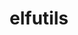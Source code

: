---
title: "elfutils"
layout: cache
categories: [package, develop-2025-01-12]
meta: {"versions": ["0.190", "0.191"], "compilers": ["gcc@=10.5.0", "gcc@=11.1.0", "gcc@=11.4.0", "gcc@=13.2.0", "gcc@=13.3.0", "gcc@=7.3.1", "gcc@=7.5.0", "gcc@=9.4.0", "oneapi@=2024.2.1"], "oss": ["amzn2", "centos7", "rhel8", "ubuntu18.04", "ubuntu20.04", "ubuntu22.04", "ubuntu24.04"], "platforms": ["linux"], "targets": ["aarch64", "neoverse_v2", "ppc64le", "x86_64_v3"], "stacks": ["aws-isc", "aws-isc-aarch64", "data-vis-sdk", "developer-tools-aarch64-linux-gnu", "developer-tools-x86_64_v3-linux-gnu", "e4s", "e4s-neoverse-v2", "e4s-oneapi", "e4s-power", "e4s-rocm-external", "hep", "ml-linux-x86_64-rocm", "radiuss", "radiuss-aws", "radiuss-aws-aarch64", "root", "tutorial"], "num_specs": 17, "num_specs_by_stack": {"root": 17, "radiuss-aws-aarch64": 1, "aws-isc-aarch64": 1, "radiuss-aws": 1, "aws-isc": 1, "developer-tools-x86_64_v3-linux-gnu": 1, "developer-tools-aarch64-linux-gnu": 1, "radiuss": 1, "e4s-power": 2, "data-vis-sdk": 1, "e4s-neoverse-v2": 2, "hep": 1, "e4s": 2, "tutorial": 1, "e4s-rocm-external": 2, "e4s-oneapi": 1, "ml-linux-x86_64-rocm": 1}}
spec_details: [{"hash": "wvvia4lcwuup45w34ojh42mbi4qetiuj", "compiler": "gcc@=7.3.1", "versions": ["0.191"], "os": "amzn2", "platform": "linux", "target": "aarch64", "variants": ["build_system=autotools", "~debuginfod", "+exeprefix", "+nls"], "stacks": ["root", "radiuss-aws-aarch64"], "size": "-", "tarball": "https://binaries.spack.io/develop-2025-01-12/build_cache/linux-amzn2-aarch64/gcc-7.3.1/elfutils-0.191/linux-amzn2-aarch64-gcc-7.3.1-elfutils-0.191-wvvia4lcwuup45w34ojh42mbi4qetiuj.spack"}, {"hash": "lshecb4cllyxddstjg5pvr4zzoi4noxt", "compiler": "gcc@=7.3.1", "versions": ["0.191"], "os": "amzn2", "platform": "linux", "target": "aarch64", "variants": ["build_system=autotools", "~debuginfod", "+exeprefix", "~nls"], "stacks": ["root", "aws-isc-aarch64"], "size": "-", "tarball": "https://binaries.spack.io/develop-2025-01-12/build_cache/linux-amzn2-aarch64/gcc-7.3.1/elfutils-0.191/linux-amzn2-aarch64-gcc-7.3.1-elfutils-0.191-lshecb4cllyxddstjg5pvr4zzoi4noxt.spack"}, {"hash": "qxgijt4zphcfem34c2wcaz5yoyixsgiu", "compiler": "gcc@=7.3.1", "versions": ["0.191"], "os": "amzn2", "platform": "linux", "target": "x86_64_v3", "variants": ["build_system=autotools", "~debuginfod", "+exeprefix", "+nls"], "stacks": ["radiuss-aws", "root"], "size": "-", "tarball": "https://binaries.spack.io/develop-2025-01-12/build_cache/linux-amzn2-x86_64_v3/gcc-7.3.1/elfutils-0.191/linux-amzn2-x86_64_v3-gcc-7.3.1-elfutils-0.191-qxgijt4zphcfem34c2wcaz5yoyixsgiu.spack"}, {"hash": "pfo7537keljn6sjaplmajs5aavfuotcx", "compiler": "gcc@=7.3.1", "versions": ["0.191"], "os": "amzn2", "platform": "linux", "target": "x86_64_v3", "variants": ["build_system=autotools", "~debuginfod", "+exeprefix", "~nls"], "stacks": ["root", "aws-isc"], "size": "-", "tarball": "https://binaries.spack.io/develop-2025-01-12/build_cache/linux-amzn2-x86_64_v3/gcc-7.3.1/elfutils-0.191/linux-amzn2-x86_64_v3-gcc-7.3.1-elfutils-0.191-pfo7537keljn6sjaplmajs5aavfuotcx.spack"}, {"hash": "udq5qb5v4p57comqtqlb6tqticejbdqi", "compiler": "gcc@=10.5.0", "versions": ["0.191"], "os": "centos7", "platform": "linux", "target": "x86_64_v3", "variants": ["build_system=autotools", "+debuginfod", "+exeprefix", "+nls"], "stacks": ["root", "developer-tools-x86_64_v3-linux-gnu"], "size": "-", "tarball": "https://binaries.spack.io/develop-2025-01-12/build_cache/linux-centos7-x86_64_v3/gcc-10.5.0/elfutils-0.191/linux-centos7-x86_64_v3-gcc-10.5.0-elfutils-0.191-udq5qb5v4p57comqtqlb6tqticejbdqi.spack"}, {"hash": "f5t666htewsd56c2mrpnclqeezfkfu6h", "compiler": "gcc@=13.3.0", "versions": ["0.191"], "os": "rhel8", "platform": "linux", "target": "aarch64", "variants": ["build_system=autotools", "+debuginfod", "+exeprefix", "+nls"], "stacks": ["root", "developer-tools-aarch64-linux-gnu"], "size": "-", "tarball": "https://binaries.spack.io/develop-2025-01-12/build_cache/linux-rhel8-aarch64/gcc-13.3.0/elfutils-0.191/linux-rhel8-aarch64-gcc-13.3.0-elfutils-0.191-f5t666htewsd56c2mrpnclqeezfkfu6h.spack"}, {"hash": "4mpba6dhqkmk4nonepnnr7rxsixne447", "compiler": "gcc@=7.5.0", "versions": ["0.191"], "os": "ubuntu18.04", "platform": "linux", "target": "x86_64_v3", "variants": ["build_system=autotools", "~debuginfod", "+exeprefix", "+nls"], "stacks": ["root", "radiuss"], "size": "-", "tarball": "https://binaries.spack.io/develop-2025-01-12/build_cache/linux-ubuntu18.04-x86_64_v3/gcc-7.5.0/elfutils-0.191/linux-ubuntu18.04-x86_64_v3-gcc-7.5.0-elfutils-0.191-4mpba6dhqkmk4nonepnnr7rxsixne447.spack"}, {"hash": "iphndx75vlodx77lxrvfgaajbvrqjnde", "compiler": "gcc@=9.4.0", "versions": ["0.191"], "os": "ubuntu20.04", "platform": "linux", "target": "ppc64le", "variants": ["build_system=autotools", "~debuginfod", "+exeprefix", "+nls"], "stacks": ["root", "e4s-power"], "size": "-", "tarball": "https://binaries.spack.io/develop-2025-01-12/build_cache/linux-ubuntu20.04-ppc64le/gcc-9.4.0/elfutils-0.191/linux-ubuntu20.04-ppc64le-gcc-9.4.0-elfutils-0.191-iphndx75vlodx77lxrvfgaajbvrqjnde.spack"}, {"hash": "cqfapz5w63k7f3yde3bznsetsidphdtv", "compiler": "gcc@=9.4.0", "versions": ["0.190"], "os": "ubuntu20.04", "platform": "linux", "target": "ppc64le", "variants": ["build_system=autotools", "~debuginfod", "+exeprefix", "~nls"], "stacks": ["root", "e4s-power"], "size": "-", "tarball": "https://binaries.spack.io/develop-2025-01-12/build_cache/linux-ubuntu20.04-ppc64le/gcc-9.4.0/elfutils-0.190/linux-ubuntu20.04-ppc64le-gcc-9.4.0-elfutils-0.190-cqfapz5w63k7f3yde3bznsetsidphdtv.spack"}, {"hash": "73maiw75o5pjgudymw3hytrfjnygqomz", "compiler": "gcc@=11.1.0", "versions": ["0.191"], "os": "ubuntu20.04", "platform": "linux", "target": "x86_64_v3", "variants": ["build_system=autotools", "~debuginfod", "+exeprefix", "+nls"], "stacks": ["root", "data-vis-sdk"], "size": "-", "tarball": "https://binaries.spack.io/develop-2025-01-12/build_cache/linux-ubuntu20.04-x86_64_v3/gcc-11.1.0/elfutils-0.191/linux-ubuntu20.04-x86_64_v3-gcc-11.1.0-elfutils-0.191-73maiw75o5pjgudymw3hytrfjnygqomz.spack"}, {"hash": "kwzwa3isd5rexdndlhutgijlhxdrvw4a", "compiler": "gcc@=11.4.0", "versions": ["0.191"], "os": "ubuntu22.04", "platform": "linux", "target": "neoverse_v2", "variants": ["build_system=autotools", "~debuginfod", "+exeprefix", "+nls"], "stacks": ["e4s-neoverse-v2", "root"], "size": "-", "tarball": "https://binaries.spack.io/develop-2025-01-12/build_cache/linux-ubuntu22.04-neoverse_v2/gcc-11.4.0/elfutils-0.191/linux-ubuntu22.04-neoverse_v2-gcc-11.4.0-elfutils-0.191-kwzwa3isd5rexdndlhutgijlhxdrvw4a.spack"}, {"hash": "bwhh2qji3gfo6tdi3qov77weattbmv72", "compiler": "gcc@=11.4.0", "versions": ["0.190"], "os": "ubuntu22.04", "platform": "linux", "target": "neoverse_v2", "variants": ["build_system=autotools", "~debuginfod", "+exeprefix", "~nls"], "stacks": ["e4s-neoverse-v2", "root"], "size": "-", "tarball": "https://binaries.spack.io/develop-2025-01-12/build_cache/linux-ubuntu22.04-neoverse_v2/gcc-11.4.0/elfutils-0.190/linux-ubuntu22.04-neoverse_v2-gcc-11.4.0-elfutils-0.190-bwhh2qji3gfo6tdi3qov77weattbmv72.spack"}, {"hash": "mjnkqwifbw7nizokrkcf4zniqvbiwbb3", "compiler": "gcc@=11.4.0", "versions": ["0.191"], "os": "ubuntu22.04", "platform": "linux", "target": "x86_64_v3", "variants": ["build_system=autotools", "+debuginfod", "+exeprefix", "+nls"], "stacks": ["hep", "root"], "size": "-", "tarball": "https://binaries.spack.io/develop-2025-01-12/build_cache/linux-ubuntu22.04-x86_64_v3/gcc-11.4.0/elfutils-0.191/linux-ubuntu22.04-x86_64_v3-gcc-11.4.0-elfutils-0.191-mjnkqwifbw7nizokrkcf4zniqvbiwbb3.spack"}, {"hash": "bodkycygzi4l67jbaqnprvgr7q3ko6wr", "compiler": "gcc@=11.4.0", "versions": ["0.191"], "os": "ubuntu22.04", "platform": "linux", "target": "x86_64_v3", "variants": ["build_system=autotools", "~debuginfod", "+exeprefix", "+nls"], "stacks": ["e4s", "root", "tutorial", "e4s-rocm-external"], "size": "-", "tarball": "https://binaries.spack.io/develop-2025-01-12/build_cache/linux-ubuntu22.04-x86_64_v3/gcc-11.4.0/elfutils-0.191/linux-ubuntu22.04-x86_64_v3-gcc-11.4.0-elfutils-0.191-bodkycygzi4l67jbaqnprvgr7q3ko6wr.spack"}, {"hash": "jjs46oxtfyrmhoouwnaygjlfi3qp34bo", "compiler": "gcc@=11.4.0", "versions": ["0.190"], "os": "ubuntu22.04", "platform": "linux", "target": "x86_64_v3", "variants": ["build_system=autotools", "~debuginfod", "+exeprefix", "~nls"], "stacks": ["e4s", "root", "e4s-rocm-external"], "size": "-", "tarball": "https://binaries.spack.io/develop-2025-01-12/build_cache/linux-ubuntu22.04-x86_64_v3/gcc-11.4.0/elfutils-0.190/linux-ubuntu22.04-x86_64_v3-gcc-11.4.0-elfutils-0.190-jjs46oxtfyrmhoouwnaygjlfi3qp34bo.spack"}, {"hash": "q6v3wczl3h4timd4wzja5qs4h2eil7jb", "compiler": "oneapi@=2024.2.1", "versions": ["0.191"], "os": "ubuntu22.04", "platform": "linux", "target": "x86_64_v3", "variants": ["build_system=autotools", "~debuginfod", "+exeprefix", "~nls"], "stacks": ["e4s-oneapi", "root"], "size": "-", "tarball": "https://binaries.spack.io/develop-2025-01-12/build_cache/linux-ubuntu22.04-x86_64_v3/oneapi-2024.2.1/elfutils-0.191/linux-ubuntu22.04-x86_64_v3-oneapi-2024.2.1-elfutils-0.191-q6v3wczl3h4timd4wzja5qs4h2eil7jb.spack"}, {"hash": "42skvmnt5k3yu5nqcr5rjvs5gtadgwbf", "compiler": "gcc@=13.2.0", "versions": ["0.191"], "os": "ubuntu24.04", "platform": "linux", "target": "x86_64_v3", "variants": ["build_system=autotools", "~debuginfod", "+exeprefix", "+nls"], "stacks": ["ml-linux-x86_64-rocm", "root"], "size": "-", "tarball": "https://binaries.spack.io/develop-2025-01-12/build_cache/linux-ubuntu24.04-x86_64_v3/gcc-13.2.0/elfutils-0.191/linux-ubuntu24.04-x86_64_v3-gcc-13.2.0-elfutils-0.191-42skvmnt5k3yu5nqcr5rjvs5gtadgwbf.spack"}]
---